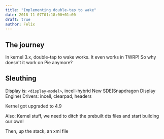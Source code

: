 ```yaml
---
title: "Implementing double-tap to wake"
date: 2018-11-07T01:18:00+01:00
draft: true
author: Felix
---
```


## The journey

In kernel 3.x, double-tap to wake works. It even works in TWRP!
So why doesn't it work on Pie anymore?

## Sleuthing
Display is: `<display-model>`, incell-hybrid
New SDE(Snapdragon Display Engine)
Drivers: incell, clearpad, headers

Kernel got upgraded to 4.9

Also: Kernel stuff, we need to ditch the prebuilt dts files and start building
our own!

Then, up the stack, an xml file
